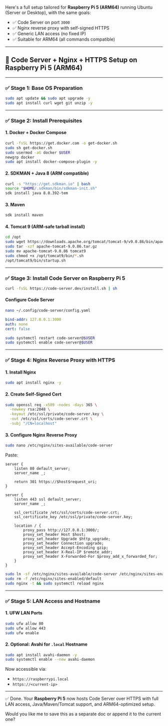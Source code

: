 Here's a full setup tailored for **Raspberry Pi 5 (ARM64)** running Ubuntu (Server or Desktop), with the same goals:

* ✅ Code Server on port `3000`
* ✅ Nginx reverse proxy with self-signed HTTPS
* ✅ Generic LAN access (no fixed IP)
* ✅ Suitable for ARM64 (all commands compatible)

---

## 📘 Code Server + Nginx + HTTPS Setup on Raspberry Pi 5 (ARM64)

---

### ✅ Stage 1: Base OS Preparation

```bash
sudo apt update && sudo apt upgrade -y
sudo apt install curl wget git unzip -y
```

---

### ✅ Stage 2: Install Prerequisites

#### 1. Docker + Docker Compose

```bash
curl -fsSL https://get.docker.com -o get-docker.sh
sudo sh get-docker.sh
sudo usermod -aG docker $USER
newgrp docker
sudo apt install docker-compose-plugin -y
```

#### 2. SDKMAN + Java 8 (ARM compatible)

```bash
curl -s "https://get.sdkman.io" | bash
source "$HOME/.sdkman/bin/sdkman-init.sh"
sdk install java 8.0.392-tem
```

#### 3. Maven

```bash
sdk install maven
```

#### 4. Tomcat 9 (ARM-safe tarball install)

```bash
cd /opt
sudo wget https://downloads.apache.org/tomcat/tomcat-9/v9.0.86/bin/apache-tomcat-9.0.86.tar.gz
sudo tar -xzf apache-tomcat-9.0.86.tar.gz
sudo mv apache-tomcat-9.0.86 tomcat9
sudo chmod +x /opt/tomcat9/bin/*.sh
/opt/tomcat9/bin/startup.sh
```

---

### ✅ Stage 3: Install Code Server on Raspberry Pi 5

```bash
curl -fsSL https://code-server.dev/install.sh | sh
```

#### Configure Code Server

```bash
nano ~/.config/code-server/config.yaml
```

```yaml
bind-addr: 127.0.0.1:3000
auth: none
cert: false
```

```bash
sudo systemctl restart code-server@$USER
sudo systemctl enable code-server@$USER
```

---

### ✅ Stage 4: Nginx Reverse Proxy with HTTPS

#### 1. Install Nginx

```bash
sudo apt install nginx -y
```

#### 2. Create Self-Signed Cert

```bash
sudo openssl req -x509 -nodes -days 365 \
  -newkey rsa:2048 \
  -keyout /etc/ssl/private/code-server.key \
  -out /etc/ssl/certs/code-server.crt \
  -subj "/CN=localhost"
```

#### 3. Configure Nginx Reverse Proxy

```bash
sudo nano /etc/nginx/sites-available/code-server
```

Paste:

```nginx
server {
    listen 80 default_server;
    server_name _;

    return 301 https://$host$request_uri;
}

server {
    listen 443 ssl default_server;
    server_name _;

    ssl_certificate /etc/ssl/certs/code-server.crt;
    ssl_certificate_key /etc/ssl/private/code-server.key;

    location / {
        proxy_pass http://127.0.0.1:3000/;
        proxy_set_header Host $host;
        proxy_set_header Upgrade $http_upgrade;
        proxy_set_header Connection upgrade;
        proxy_set_header Accept-Encoding gzip;
        proxy_set_header X-Real-IP $remote_addr;
        proxy_set_header X-Forwarded-For $proxy_add_x_forwarded_for;
    }
}
```

```bash
sudo ln -sf /etc/nginx/sites-available/code-server /etc/nginx/sites-enabled/code-server
sudo rm -f /etc/nginx/sites-enabled/default
sudo nginx -t && sudo systemctl reload nginx
```

---

### ✅ Stage 5: LAN Access and Hostname

#### 1. UFW LAN Ports

```bash
sudo ufw allow 80
sudo ufw allow 443
sudo ufw enable
```

#### 2. Optional: Avahi for `.local` Hostname

```bash
sudo apt install avahi-daemon -y
sudo systemctl enable --now avahi-daemon
```

Now accessible via:

* `https://raspberrypi.local`
* `https://<current-ip>`

---

✅ Done. Your **Raspberry Pi 5** now hosts Code Server over HTTPS with full LAN access, Java/Maven/Tomcat support, and ARM64-optimized setup.

Would you like me to save this as a separate doc or append it to the current one?

